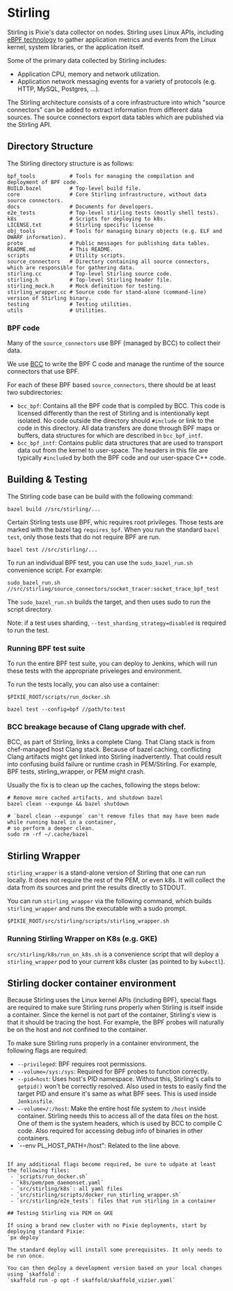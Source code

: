 # Stirling

Stirling is Pixie's data collector on nodes. Stirling uses Linux APIs, including [eBPF technology](https://www.iovisor.org/technology/ebpf) to gather application metrics and events from the Linux kernel, system libraries, or the application itself.

Some of the primary data collected by Stirling includes:

- Application CPU, memory and network utilization.
- Application network messaging events for a variety of protocols (e.g. HTTP, MySQL, Postgres, ...).

The Stirling architecture consists of a core infrastructure into which "source connectors" can be added to extract information from different data sources. The source connectors export data tables which are published via the Stirling API.

## Directory Structure

The Stirling directory structure is as follows:

```
bpf_tools           # Tools for managing the compilation and deployment of BPF code.
BUILD.bazel         # Top-level build file.
core                # Core Stirling infrastructure, without data source connectors.
docs                # Documents for developers.
e2e_tests           # Top-level stirling tests (mostly shell tests).
k8s                 # Scripts for deploying to k8s.
LICENSE.txt         # Stirling specific license
obj_tools           # Tools for managing binary objects (e.g. ELF and DWARF information).
proto               # Public messages for publishing data tables.
README.md           # This README.
scripts             # Utility scripts.
source_connectors   # Directory containing all source connectors, which are responsible for gathering data.
stirling.cc         # Top-level Stirling source code.
stirling.h          # Top-level Stirling header file.
stirling_mock.h     # Mock definition for testing.
stirling_wrapper.cc # Source code for stand-alone (command-line) version of Stirling binary.
testing             # Testing utilities.
utils               # Utilities.
```

### BPF code

Many of the `source_connectors` use BPF (managed by BCC) to collect their data.

We use [BCC](https://github.com/iovisor/bcc) to write the BPF C code and manage the runtime of the source connectors that use BPF.

For each of these BPF based `source_connectors`, there should be at least two subdirectories:

- `bcc_bpf`: Contains all the BPF code that is compiled by BCC. This code is licensed differently than the rest of Stirling and is intentionally kept isolated. No code outside the directory should `#include` or link to the code in this directory. All data transfers are done through BPF maps or buffers, data structures for which are described in `bcc_bpf_intf`.
- `bcc_bpf_intf`: Contains public data structures that are used to transport data out from the kernel to user-space. The headers in this file are typically `#include`d by both the BPF code and our user-space C++ code.

## Building & Testing

The Stirling code base can be build with the following command:

```
bazel build //src/stirling/...
```

Certain Stirling tests use BPF, whic requires root privileges.
Those tests are marked with the bazel tag `requires_bpf`. When you run the standard `bazel test`, only those tests that do not require BPF are run.
```
bazel test //src/stirling/...
```

To run an individual BPF test, you can use the `sudo_bazel_run.sh` convenience script. For example:
```
sudo_bazel_run.sh //src/stirling/source_connectors/socket_tracer:socket_trace_bpf_test

```
The `sudo_bazel_run.sh` builds the target, and then uses sudo to run the script directory.

Note: if a test uses sharding, `--test_sharding_strategy=disabled` is required to run the test.

### Running BPF test suite

To run the entire BPF test suite, you can deploy to Jenkins, which will run these tests with the appropriate priveleges and environment.

To run the tests locally, you can also use a container:

```
$PIXIE_ROOT/scripts/run_docker.sh

bazel test --config=bpf //path/to:test
```

### BCC breakage because of Clang upgrade with chef.

BCC, as part of Stirling, links a complete Clang. That Clang stack is from chef-managed host Clang stack.
Because of bazel caching, conflicting Clang artifacts might get linked into Stirling inadvertently.
That could result into confusing build failure or runtime crash in PEM/Stirling.
For example, BPF tests, stirling_wrapper, or PEM might crash.

Usually the fix is to clean up the caches, following the steps below:
```shell
# Remove more cached artifacts, and shutdown bazel
bazel clean --expunge && bazel shutdown

# `bazel clean --expunge` can't remove files that may have been made while running bazel in a container,
# so perform a deeper clean.
sudo rm -rf ~/.cache/bazel
```

## Stirling Wrapper

`stirling_wrapper` is a stand-alone version of Stirling that one can run locally. It does not require the rest of the PEM, or even k8s. It will collect the data from its sources and print the results directly to STDOUT.

You can run `stirling_wrapper` via the following command, which builds `stirling_wrapper` and runs the executable with a sudo prompt.
```
$PIXIE_ROOT/src/stirling/scripts/stirling_wrapper.sh
```

### Running Stirling Wrapper on K8s (e.g. GKE)

`src/stirling/k8s/run_on_k8s.sh` is a convenience script that will deploy a `stirling_wrapper` pod to your current k8s cluster (as pointed to by `kubectl`).

## Stirling docker container environment

Because Stirling uses the Linux kernel APIs (including BPF), special flags are required to make sure Stirling runs properly when Stirling is itself inside a container. Since the kernel is not part of the container, Stirling's view is that it should be tracing the host. For example, the BPF probes will naturally be on the host and not confined to the container.

To make sure Stirling runs properly in a container environment, the following flags are required:

*   `--privileged`: BPF requires root permissions.
*   `--volume=/sys:/sys`: Required for BPF probes to function correctly.
*   `--pid=host`: Uses host's PID namespace. Without this, Stirling's calls to `getpid()` won't be correctly resolved.
    Also used in tests to easily find the target PID and ensure it's same as what BPF sees. This is used inside `Jenkinsfile`.
*   `--volume=/:/host`: Make the entire host file system to `/host` inside container. Stirling needs
    this to access all of the data files on the host. One of them is the system headers, which is
    used by BCC to compile C code. Also required for accessing debug info of binaries in other containers.
*   `--env PL_HOST_PATH=/host": Related to the line above.
```

If any additional flags become required, be sure to udpate at least the following files:
 - `scripts/run_docker.sh`
 - `k8s/pem/pem_daemonset.yaml`
 - `src/stirling/k8s`: all yaml files
 - `src/stirling/scripts/docker_run_stirling_wrapper.sh`
 - `src/stirling/e2e_tests`: files that run stirling in a container

## Testing Stirling via PEM on GKE

If using a brand new cluster with no Pixie deployments, start by deploying standard Pixie:
`px deploy`

The standard deploy will install some prerequisites. It only needs to be run once.

You can then deploy a development version based on your local changes using `skaffold`:
`skaffold run -p opt -f skaffold/skaffold_vizier.yaml`
